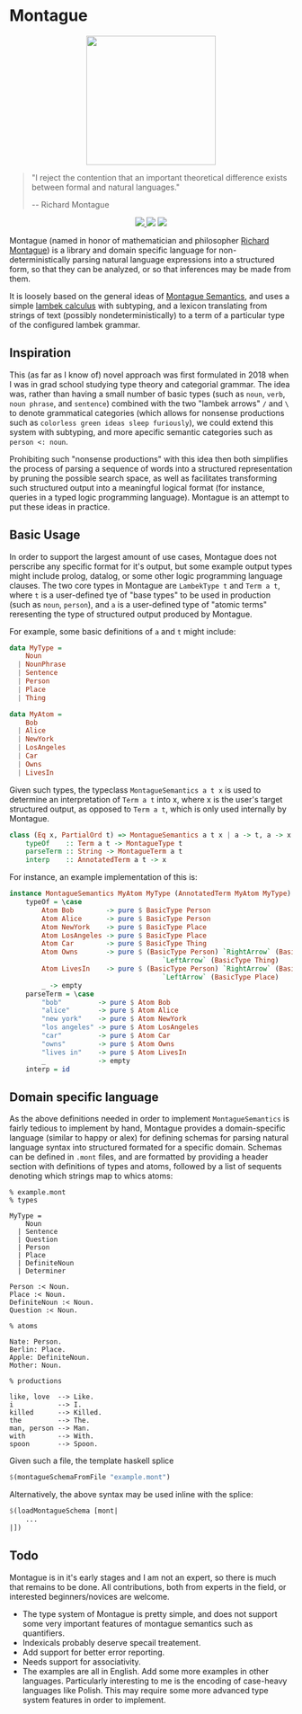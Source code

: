# Montague

<p align="center">
  <img src="https://people.umass.edu/scable/LING797M-FA19/Montague.jpg" width=230/>
</p>

 > "I reject the contention that an important theoretical difference exists between formal and natural languages." 
 >       
 >    -- Richard Montague

<p align="center">
  <a href="https://www.haskell.org/">
    <img src="https://img.shields.io/badge/Language-Haskell-blue">
  </a>
  <img src="https://img.shields.io/badge/Hackage-TODO-red">
  <img src="https://img.shields.io/badge/License-MIT-blue">
</p>

Montague (named in honor of mathematician and philosopher [Richard Montague](https://en.wikipedia.org/wiki/Richard_Montague)) is a library and domain specific language for non-deterministically parsing natural language expressions into a structured form, so that they can be analyzed, or so that inferences may be made from them.

It is loosely based on the general ideas of [Montague Semantics](https://plato.stanford.edu/entries/montague-semantics/#ComMonSem), and uses a simple [lambek calculus](https://en.wikipedia.org/wiki/Categorial_grammar) with subtyping, and a lexicon translating from strings of text (possibly nondeterministically) to a term of a particular type of the configured lambek grammar.

Inspiration
-----------


This (as far as I know of) novel approach was first formulated in 2018 when I 
 was in grad school studying type theory and categorial grammar. 
 The idea was, rather than having a small number of basic types (such as 
 `noun`, `verb`, `noun phrase`, and `sentence`) combined with the two "lambek arrows"
 `/` and `\` to denote grammatical categories (which allows for nonsense productions
 such as `colorless green ideas sleep furiously`), we could extend this system with subtyping, and
 more apecific semantic categories such as `person <: noun`.
 
 Prohibiting such 
 "nonsense productions" with this idea then both simplifies the process of parsing a 
 sequence of words into a structured representation by pruning the possible 
 search space, as well as facilitates transforming such structured output 
 into a meaningful logical format (for instance, queries in a typed logic programming 
 language). Montague is an attempt to put these ideas in practice.

Basic Usage
----------- 

In order to support the largest amount of use cases, Montague does not perscribe any specific format for it's output, but some example output types might include prolog, datalog, or some other logic programming language clauses. The two core types in Montague are `LambekType t` and `Term a t`, where `t` is a user-defined tye of "base types" 
to be used in production (such as `noun`, `person`), and `a` is a user-defined type 
of "atomic terms" reresenting the type of structured output produced by Montague.

For example, some basic definitions of `a` and `t` might include:

```haskell
data MyType =
    Noun
  | NounPhrase
  | Sentence
  | Person
  | Place
  | Thing

data MyAtom =
    Bob
  | Alice
  | NewYork
  | LosAngeles
  | Car
  | Owns
  | LivesIn
```

Given such types, the typeclass `MontagueSemantics a t x` is used
 to determine an interpretation of `Term a t` into
 x, where x is the user's target structured output, as opposed to 
 `Term a t`, which is only used internally by Montague.

```haskell
class (Eq x, PartialOrd t) => MontagueSemantics a t x | a -> t, a -> x where
    typeOf    :: Term a t -> MontagueType t
    parseTerm :: String -> MontagueTerm a t
    interp    :: AnnotatedTerm a t -> x
```

For instance, an example implementation of this is:

```haskell
instance MontagueSemantics MyAtom MyType (AnnotatedTerm MyAtom MyType) where
    typeOf = \case
        Atom Bob        -> pure $ BasicType Person
        Atom Alice      -> pure $ BasicType Person
        Atom NewYork    -> pure $ BasicType Place
        Atom LosAngeles -> pure $ BasicType Place
        Atom Car        -> pure $ BasicType Thing
        Atom Owns       -> pure $ (BasicType Person) `RightArrow` (BasicType Sentence) 
                                      `LeftArrow` (BasicType Thing)
        Atom LivesIn    -> pure $ (BasicType Person) `RightArrow` (BasicType Sentence) 
                                      `LeftArrow` (BasicType Place)
        _ -> empty
    parseTerm = \case
        "bob"         -> pure $ Atom Bob
        "alice"       -> pure $ Atom Alice
        "new york"    -> pure $ Atom NewYork
        "los angeles" -> pure $ Atom LosAngeles
        "car"         -> pure $ Atom Car
        "owns"        -> pure $ Atom Owns
        "lives in"    -> pure $ Atom LivesIn
        _             -> empty
    interp = id
```

Domain specific language
------------------------

As the above definitions needed in order to implement `MontagueSemantics` is fairly tedious to implement by hand, Montague provides a domain-specific language (similar to happy or alex) for defining schemas for parsing natural language syntax into structured formated for a specific domain. Schemas can be defined in `.mont` files, and are formatted by providing a header section with definitions of types and atoms, followed by a list of sequents denoting which strings map to whics atoms:

```
% example.mont
% types

MyType =
    Noun
  | Sentence
  | Question
  | Person
  | Place
  | DefiniteNoun
  | Determiner

Person :< Noun.
Place :< Noun.
DefiniteNoun :< Noun.
Question :< Noun.

% atoms

Nate: Person.
Berlin: Place.
Apple: DefiniteNoun.
Mother: Noun.

% productions

like, love  --> Like.
i           --> I.
killed      --> Killed.
the         --> The.
man, person --> Man. 
with        --> With.
spoon       --> Spoon.
```

Given such a file, the template haskell splice

```haskell
$(montagueSchemaFromFile "example.mont")
```

Alternatively, the above syntax may be used inline with the splice:

```haskell
$(loadMontagueSchema [mont|
    ...
|])
```

Todo
----

Montague is in it's early stages and I am not an expert, so there is much that 
remains to be done. All contributions, both from experts in the field, or interested 
beginners/novices are welcome.

  * The type system of Montague is pretty simple, and does not support 
   some very important features of montague semantics such as quantifiers.
  * Indexicals probably deserve specail treatement.
  * Add support for better error reporting.
  * Needs support for associativity.
  * The examples are all in English. Add some more examples in other languages. Particularly 
    interesting to me is the encoding of case-heavy languages like Polish. This may require some more advanced type system features in order to implement.

   
